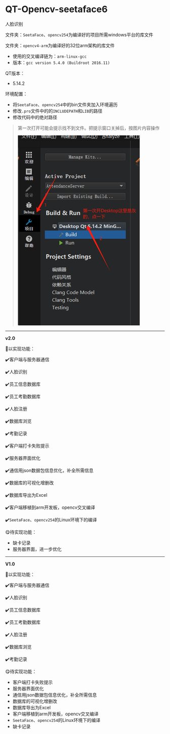 # QT-Opencv-seetaface6

人脸识别

文件夹：`SeetaFace`、`opencv254`为编译好的项目所需windows平台的库文件

文件夹：`opencv4-arm`为编译好的32位arm架构的库文件

- 使用的交叉编译链为：`arm-linux-gcc`
- 版本：`gcc version 5.4.0 (Buildroot 2016.11) `

QT版本：

- 5.14.2

环境配置：

- 将`SeetaFace`、`opencv254`中的bin文件夹加入环境遍历
- 修改`.pro`文件中的的`INCLUDEPATH`和`LIB`的路径
- 修改代码中的绝对路径

> 第一次打开可能会提示找不到文件。把提示窗口关掉后，按图片内容操作
>
> ![image-20240709105128902](README.assets/image-20240709105128902.png)

---

**v2.0**

🥰以实现功能：

✔️客户端与服务器通信

✔️人脸识别

✔️员工信息数据库

✔️员工考勤数据库

✔️人脸注册

✔️数据库浏览

✔️考勤记录

✔️客户端打卡失败提示

✔️服务器界面优化

✔️通信用json数据包信息优化，补全所需信息

✔️数据库的可视化增删改

✔️数据库导出为Excel

✔️客户端移植到arm开发板，opencv交叉编译

✔️`SeetaFace`、`opencv254`的Linux环境下的编译

😋待实现功能：

- 缺卡记录
- 服务器界面，进一步优化

---

**V1.0**

🥰以实现功能：

✔️客户端与服务器通信

✔️人脸识别

✔️员工信息数据库

✔️员工考勤数据库

✔️人脸注册

✔️数据库浏览

✔️考勤记录

😋待实现功能：

- 客户端打卡失败提示
- 服务器界面优化
- 通信用json数据包信息优化，补全所需信息
- 数据库的可视化增删改
- 数据库导出为Excel
- 客户端移植到arm开发板，opencv交叉编译
- `SeetaFace`、`opencv254`的Linux环境下的编译
- 缺卡记录

